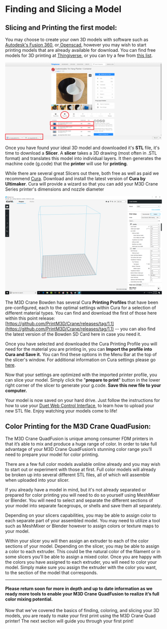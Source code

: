# Finding and Slicing a Model

## Slicing and Printing the first model: <a id="gmail-slicing-and-printing-the-first-model"></a>

You may choose to create your own 3D models with software such as [Autodesk's Fusion 360](https://www.autodesk.com/products/fusion-360/overview), or[ Openscad](http://www.openscad.org/downloads.html), however you may wish to start printing models that are already available for download. You can find free models for 3D printing at [Thingiverse](https://www.thingiverse.com/), or you can try a few from [this list](https://all3dp.com/1/free-stl-files-3d-printer-models-3d-print-files-stl-download/).

![](../.gitbook/assets/image%20%286%29.png)

Once you have found your ideal 3D model and downloaded it's **STL** file, it's time to download a **Slicer**. A **slicer** takes a 3D drawing \(most often in .STL format\) and translates this model into individual layers. It then generates the machine code \(g.code\) that the **printer** will use for **printing**.

While there are several great Slicers out there, both free as well as paid we recommend [Cura](https://ultimaker.com/en/products/ultimaker-cura-software). Download and install the latest version of **Cura by Ultimaker**. Cura will provide a wizard so that you can add your M3D Crane Series printer's dimensions and nozzle diameter

![Cura](../.gitbook/assets/cura1.png)

The M3D Crane Bowden has several Cura **Printing Profiles** that have been pre-configured, each to the optimal settings within Cura for a selection of different material types. You can find and download the first of those here within this point release:  [https://github.com/PrintM3D/Crane/releases/tag/1.1](https://github.com/PrintM3D/Crane/releases/tag/1.1) -- you can also find the latest version of the Bowden SD Card here in case you need it.

Once you have selected and downloaded the Cura Printing Profile you will need for the material you are printing in, you can **Import the profile into Cura and Save it.** You can find these options in the Menu Bar at the top of the slicer's window. For additional information on Cura settings please go [here](https://ultimaker.com/en/products/ultimaker-cura-software).

Now that your settings are optimized with the imported printer profile, you can slice your model. Simply click the "**prepare to print**" button in the lower right corner of the slicer to generate your g.code. **Save this new file to your computer.** 

Your model is now saved on your hard drive. Just follow the instructions for how to use your [Duet Web Control Interface](https://crane.printm3d.com/~/drafts/-LMGnnAn5_tvVgYh8GkJ/primary/v/master/duet-web-interface-new), to learn how to upload your new STL file. Enjoy watching your models come to life! 

## **Color Printing for the M3D Crane QuadFusion:**

The M3D Crane QuadFusion is unique among consumer FDM printers in that it’s able to mix and produce a huge range of color. In order to take full advantage of your M3D Crane QuadFusion’s stunning color range you’ll need to prepare your model for color printing.  


There are a few full color models available online already and you may wish to start out or experiment with those at first. Full color models will already be broken up into several different STL files, all of which will assemble when uploaded into your slicer.  

If you already have a model in mind, but it's not already separated or prepared for color printing you will need to do so yourself using MeshMixer or Blender. You will need to select and separate the different sections of your model into separate facegroups, or shells and save them all separately. 

Depending on your slicers capabilities, you may be able to assign color to each separate part of your assembled model. You may need to utilize a tool such as MeshMixer or Blender however to assign colors or texture maps to your model.

Within your slicer you will then assign an extruder to each of the color sections of your model. Depending on the slicer, you may be able to assign a color to each extruder. This could be the natural color of the filament or in some slicers you'll be able to assign a mixed color. Once you are happy with the colors you have assigned to each extruder, you will need to color your model. Simply make sure you assign the extruder with the color you want, to the section of the model that corresponds.    
****

#### **Please return soon for more in depth and up to date information as we ready more tools to enable your M3D Crane QuadFusion to realize it’s full color mixing potential.**    

Now that we've covered the basics of finding, coloring, and slicing your 3D models, you are ready to make your first print using the M3D Crane Quad printer! The next section will guide you through your first print!    


